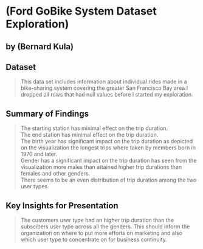 # (Ford GoBike System Dataset Exploration)
## by (Bernard Kula)


## Dataset

> This data set includes information about individual rides made in a bike-sharing system covering the greater San Francisco Bay area.I dropped all rows that had null values before I started my exploration.


## Summary of Findings

> The starting station has minimal effect on the trip duration.<br>
> The end station has minimal effect on the trip duration.<br>
> The birth year has significant impact on the trip duration as depicted on the visualization the longest trips where taken by members born in 1970 and later.<br>
> Gender has a significant impact on the trip duration has seen from the visualization more males than attained higher trip durations than females and other genders.<br>
> There seems to be an even distribution of trip duration among the two user types.<br>


## Key Insights for Presentation

> The customers user type had an higher trip duration than the subscibers user type across all the genders. This should inform the organization on where to put more efforts on marketing and also which user type to concentrate on for business continuity.